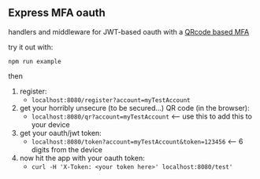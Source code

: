 ## Express MFA oauth

handlers and middleware for JWT-based oauth with a [QRcode based MFA](https://git.coolaj86.com/coolaj86/node-authenticator.js)

try it out with:

`npm run example`

then

1) register:
   - `localhost:8080/register?account=myTestAccount`
2) get your horribly unsecure (to be secured...) QR code (in the browser):
   - `localhost:8080/qr?account=myTestAccount` <-- use this to add this to your device
3) get your oauth/jwt token:
   - `localhost:8080/token?account=myTestAccount&token=123456` <-- 6 digits from the device
4) now hit the app with your oauth token:
   - `curl -H 'X-Token: <your token here>' localhost:8080/test'`
